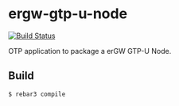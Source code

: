 ergw-gtp-u-node
===============

[![Build Status](https://travis-ci.org/travelping/ergw-gtp-u-node.svg?branch=master)](https://travis-ci.org/travelping/ergw-gtp-u-node)

OTP application to package a erGW GTP-U Node.

Build
-----

    $ rebar3 compile

